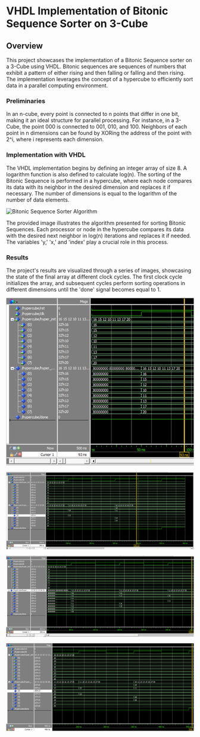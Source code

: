 # VHDL Implementation of Bitonic Sequence Sorter on 3-Cube

## Overview

This project showcases the implementation of a Bitonic Sequence sorter on a 3-Cube using VHDL. Bitonic sequences are sequences of numbers that exhibit a pattern of either rising and then falling or falling and then rising. The implementation leverages the concept of a hypercube to efficiently sort data in a parallel computing environment.

### Preliminaries

In an n-cube, every point is connected to n points that differ in one bit, making it an ideal structure for parallel processing. For instance, in a 3-Cube, the point 000 is connected to 001, 010, and 100. Neighbors of each point in n dimensions can be found by XORing the address of the point with 2^i, where i represents each dimension.

### Implementation with VHDL

The VHDL implementation begins by defining an integer array of size 8. A logarithm function is also defined to calculate log(n). The sorting of the Bitonic Sequence is performed in a hypercube, where each node compares its data with its neighbor in the desired dimension and replaces it if necessary. The number of dimensions is equal to the logarithm of the number of data elements.

![Bitonic Sequence Sorter Algorithm](images/bitonic_algorithm.png)

The provided image illustrates the algorithm presented for sorting Bitonic Sequences. Each processor or node in the hypercube compares its data with the desired next neighbor in log(n) iterations and replaces it if needed. The variables 'y,' 'x,' and 'index' play a crucial role in this process.

### Results

The project's results are visualized through a series of images, showcasing the state of the final array at different clock cycles. The first clock cycle initializes the array, and subsequent cycles perform sorting operations in different dimensions until the 'done' signal becomes equal to 1.

![Initialization](images/init.png)

![Z-Sorting in Dimension](images/zdimension.png)

![Y-Sorting in Dimension](images/ydimension.png)

![X-Sorting in Dimension](images/xdimension.png)


